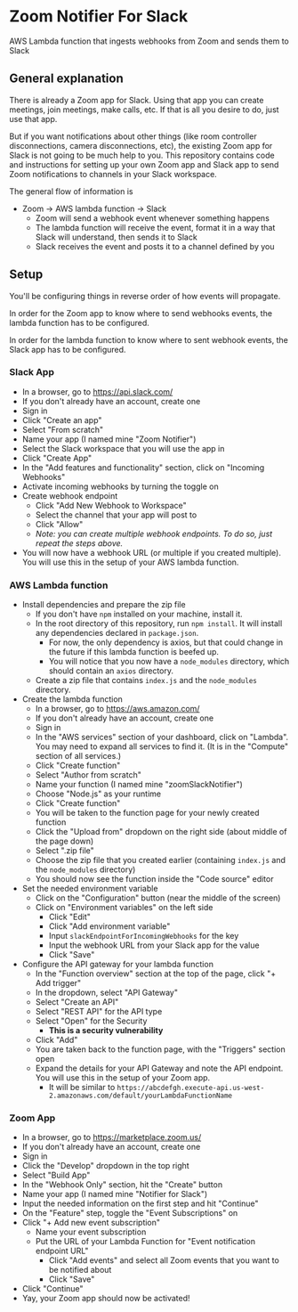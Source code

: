 # Zoom Notifier For Slack
AWS Lambda function that ingests webhooks from Zoom and sends them to Slack

## General explanation
There is already a Zoom app for Slack. Using that app you can create meetings, join meetings, make calls, etc. If that is all you desire to do, just use that app.

But if you want notifications about other things (like room controller disconnections, camera disconnections, etc), the existing Zoom app for Slack is not going to be much help to you. This repository contains code and instructions for setting up your own Zoom app and Slack app to send Zoom notifications to channels in your Slack workspace.

The general flow of information is
- Zoom -> AWS lambda function -> Slack 
  - Zoom will send a webhook event whenever something happens
  - The lambda function will receive the event, format it in a way that Slack will understand, then sends it to Slack
  - Slack receives the event and posts it to a channel defined by you

## Setup
You'll be configuring things in reverse order of how events will propagate. 

In order for the Zoom app to know where to send webhooks events, the lambda function has to be configured.

In order for the lambda function to know where to sent webhook events, the Slack app has to be configured.

### Slack App
- In a browser, go to https://api.slack.com/
- If you don't already have an account, create one
- Sign in
- Click "Create an app"
- Select "From scratch"
- Name your app (I named mine "Zoom Notifier")
- Select the Slack workspace that you will use the app in
- Click "Create App"
- In the "Add features and functionality" section, click on "Incoming Webhooks"
- Activate incoming webhooks by turning the toggle on
- Create webhook endpoint
    - Click "Add New Webhook to Workspace"
    - Select the channel that your app will post to
    - Click "Allow"
    - *Note: you can create multiple webhook endpoints. To do so, just repeat the steps above.* 
- You will now have a webhook URL (or multiple if you created multiple). You will use this in the setup of your AWS lambda function.

### AWS Lambda function
- Install dependencies and prepare the zip file
  - If you don't have `npm` installed on your machine, install it.
  - In the root directory of this repository, run `npm install`. It will install any dependencies declared in `package.json`.
      - For now, the only dependency is axios, but that could change in the future if this lambda function is beefed up.
      - You will notice that you now have a `node_modules` directory, which should contain an `axios` directory.
  - Create a zip file that contains `index.js` and the `node_modules` directory.
- Create the lambda function
  - In a browser, go to https://aws.amazon.com/
  - If you don't already have an account, create one
  - Sign in
  - In the "AWS services" section of your dashboard, click on "Lambda". You may need to expand all services to find it. (It is in the "Compute" section of all services.)
  - Click "Create function"
  - Select "Author from scratch"
  - Name your function (I named mine "zoomSlackNotifier")
  - Choose "Node.js" as your runtime
  - Click "Create function"
  - You will be taken to the function page for your newly created function
  - Click the "Upload from" dropdown on the right side (about middle of the page down)
  - Select ".zip file"
  - Choose the zip file that you created earlier (containing `index.js` and the `node_modules` directory)
  - You should now see the function inside the "Code source" editor
- Set the needed environment variable
  - Click on the "Configuration" button (near the middle of the screen)
  - Click on "Environment variables" on the left side
    - Click "Edit"
    - Click "Add environment variable"
    - Input `slackEndpointForIncomingWebhooks` for the key
    - Input the webhook URL from your Slack app for the value
    - Click "Save"
- Configure the API gateway for your lambda function
  - In the "Function overview" section at the top of the page, click "+ Add trigger"
  - In the dropdown, select "API Gateway"
  - Select "Create an API"
  - Select "REST API" for the API type
  - Select "Open" for the Security
      - **This is a security vulnerability**
  - Click "Add"
  - You are taken back to the function page, with the "Triggers" section open
  - Expand the details for your API Gateway and note the API endpoint. You will use this in the setup of your Zoom app.
      - It will be similar to `https://abcdefgh.execute-api.us-west-2.amazonaws.com/default/yourLambdaFunctionName`

### Zoom App
- In a browser, go to https://marketplace.zoom.us/
- If you don't already have an account, create one
- Sign in
- Click the "Develop" dropdown in the top right
- Select "Build App"
- In the "Webhook Only" section, hit the "Create" button
- Name your app (I named mine "Notifier for Slack")
- Input the needed information on the first step and hit "Continue"
- On the "Feature" step, toggle the "Event Subscriptions" on
- Click "+ Add new event subscription"
  - Name your event subscription
  - Put the URL of your Lambda Function for "Event notification endpoint URL"
    - Click "Add events" and select all Zoom events that you want to be notified about
    - Click "Save"
- Click "Continue"
- Yay, your Zoom app should now be activated!
